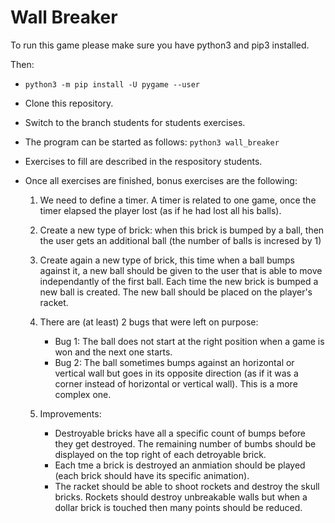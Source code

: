 # Wall Breaker

To run this game please make sure you have python3 and pip3 installed.

Then:

* `python3 -m pip install -U pygame --user`
* Clone this repository.
* Switch to the branch students for students exercises.
* The program can be started as follows: `python3 wall_breaker`
* Exercises to fill are described in the respository students.
* Once all exercises are finished, bonus exercises are the following:

    1. We need to define a timer. A timer is related to one game, once the timer elapsed the player lost (as if he had lost all his balls).
    2. Create a new type of brick: when this brick is bumped by a ball, then the user gets an additional ball (the number of balls is incresed by 1)
    3. Create again a new type of brick, this time when a ball bumps against it, a new ball should be given to the user that is able to move independantly of the first ball. Each time the new brick is bumped a new ball is created. The new ball should be placed on the player's racket.
    4. There are (at least) 2 bugs that were left on purpose: 

        * Bug 1: The ball does not start at the right position when a game is won and the next one starts.
        * Bug 2: The ball sometimes bumps against an horizontal or vertical wall but goes in its opposite direction (as if it was a corner instead of horizontal or vertical wall). This is a more complex one.
    5. Improvements:
        * Destroyable bricks have all a specific count of bumps before they get destroyed. The remaining number of bumbs should be displayed on the top right of each detroyable brick.
        * Each tme a brick is destroyed an anmiation should be played (each brick should have its specific animation).
        * The racket should be able to shoot rockets and destroy the skull bricks. Rockets should destroy unbreakable walls but when a dollar brick is touched then many points should be reduced.

